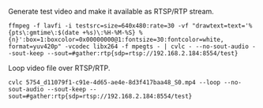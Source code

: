 Generate test video and make it available as RTSP/RTP stream.
```code
ffmpeg -f lavfi -i testsrc=size=640x480:rate=30 -vf "drawtext=text='%{pts\:gmtime\:$(date +%s)\:%H-%M-%S} %{n}':box=1:boxcolor=0x00000000@1:fontsize=30:fontcolor=white, format=yuv420p" -vcodec libx264 -f mpegts - | cvlc - --no-sout-audio --sout-keep --sout=#gather:rtp{sdp=rtsp://192.168.2.184:8554/test}
```

Loop video file over RTSP/RTP.
```code
cvlc 5754_d11079f1-c91e-4d65-ae4e-8d3f417baa48_S0.mp4 --loop --no-sout-audio --sout-keep --sout=#gather:rtp{sdp=rtsp://192.168.2.184:8554/test}
```
